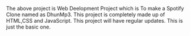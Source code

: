 The above project is Web Deelopment Project which is To make a Spotify Clone named as DhunMp3.
This project is completely made up of HTML,CSS and JavaScript.
This project will have regular updates.
This is just the basic one.
